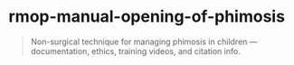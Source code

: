 # rmop-manual-opening-of-phimosis
> Non-surgical technique for managing phimosis in children — documentation, ethics, training videos, and citation info.
